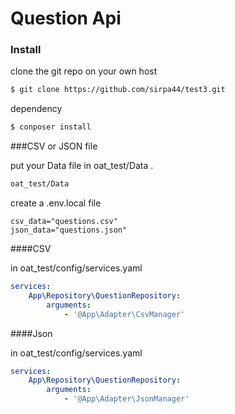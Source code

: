 # Question Api

### Install

clone the git repo on your own host

```bash
$ git clone https://github.com/sirpa44/test3.git
```

dependency

```bash
$ conposer install
```

###CSV or JSON file

put your Data file in oat_test/Data .

```bash
oat_test/Data
```

create a .env.local file

```
csv_data="questions.csv"
json_data="questions.json"
```

####CSV

in oat_test/config/services.yaml

```yaml
services:
    App\Repository\QuestionRepository:
        arguments:
            - '@App\Adapter\CsvManager'

```

####Json

in oat_test/config/services.yaml

```yaml
services:
    App\Repository\QuestionRepository:
        arguments:
            - '@App\Adapter\JsonManager'

```